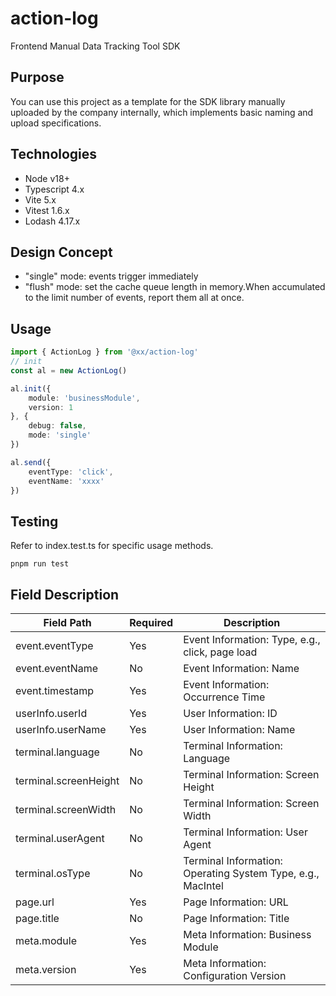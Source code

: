 # action-log
Frontend Manual Data Tracking Tool SDK

## Purpose
You can use this project as a template for the SDK library manually uploaded by the company internally, which implements basic naming and upload specifications.

## Technologies
- Node v18+
- Typescript 4.x
- Vite 5.x
- Vitest 1.6.x
- Lodash 4.17.x

## Design Concept
- "single" mode: events trigger immediately
- "flush" mode: set the cache queue length in memory.When accumulated to the limit number of events, report them all at once.

## Usage

```ts
import { ActionLog } from '@xx/action-log'
// init
const al = new ActionLog()

al.init({
    module: 'businessModule',
    version: 1
}, {
    debug: false,
    mode: 'single'
})

al.send({
    eventType: 'click',
    eventName: 'xxxx'
})
```

## Testing
Refer to index.test.ts for specific usage methods.
```
pnpm run test
```

## Field Description
| Field Path        | Required         | Description        |
|------------|-------------|------------|
| event.eventType      | Yes       | Event Information: Type, e.g., click, page load      |
| event.eventName      | No       | Event Information: Name      |
| event.timestamp      | Yes       | Event Information: Occurrence Time      |
| userInfo.userId      | Yes       | User Information: ID      |
| userInfo.userName      | Yes       | User Information: Name      |
| terminal.language      | No       | Terminal Information: Language      |
| terminal.screenHeight      | No       | Terminal Information: Screen Height      |
| terminal.screenWidth      | No       | Terminal Information: Screen Width      |
| terminal.userAgent      | No       | Terminal Information: User Agent      |
| terminal.osType      | No       | Terminal Information: Operating System Type, e.g., MacIntel      |
| page.url      | Yes       | Page Information: URL      |
| page.title      | No       | Page Information: Title      |
| meta.module      | Yes       | Meta Information: Business Module      |
| meta.version      | Yes       | Meta Information: Configuration Version      |
